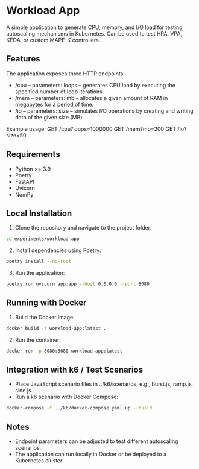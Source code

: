 # Workload App
 
A simple application to generate CPU, memory, and I/O load for testing autoscaling mechanisms in Kubernetes.
Can be used to test HPA, VPA, KEDA, or custom MAPE-K controllers.

## Features

The application exposes three HTTP endpoints:

- /cpu – parameters: loops – generates CPU load by executing the specified number of loop iterations.
- /mem – parameters: mb – allocates a given amount of RAM in megabytes for a period of time.
- /io – parameters: size – simulates I/O operations by creating and writing data of the given size (MB).

Example usage:
GET /cpu?loops=1000000
GET /mem?mb=200
GET /io?size=50

## Requirements

- Python >= 3.9
- Poetry
- FastAPI
- Uvicorn
- NumPy

## Local Installation

1. Clone the repository and navigate to the project folder:
```bash
cd experiments/workload-app
```

2. Install dependencies using Poetry:
```bash
poetry install --no-root
```

3. Run the application:
```bash
poetry run uvicorn app:app --host 0.0.0.0 --port 8080
```

## Running with Docker

1. Build the Docker image:
```bash
docker build -t workload-app:latest .
```

2. Run the container:
```bash
docker run -p 8080:8080 workload-app:latest
```

## Integration with k6 / Test Scenarios

- Place JavaScript scenario files in ../k6/scenarios, e.g., burst.js, ramp.js, sine.js.
- Run a k6 scenario with Docker Compose:
```bash
docker-compose -f ../k6/docker-compose.yaml up --build
```

## Notes

- Endpoint parameters can be adjusted to test different autoscaling scenarios.
- The application can run locally in Docker or be deployed to a Kubernetes cluster.

